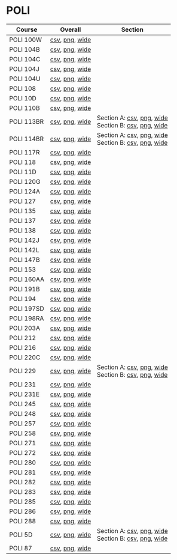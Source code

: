 # POLI

| Course | Overall | Section |
| ------ | ------- | ------- |
| POLI 100W | [csv](https://github.com/UCSD-Historical-Enrollment-Data/2025Winter/blob/main/overall/POLI%20100W.csv), [png](https://raw.githubusercontent.com/UCSD-Historical-Enrollment-Data/2025Winter/main/plot_overall/POLI%20100W.png), [wide](https://raw.githubusercontent.com/UCSD-Historical-Enrollment-Data/2025Winter/main/plot_overall_wide/POLI%20100W.png) |  |
| POLI 104B | [csv](https://github.com/UCSD-Historical-Enrollment-Data/2025Winter/blob/main/overall/POLI%20104B.csv), [png](https://raw.githubusercontent.com/UCSD-Historical-Enrollment-Data/2025Winter/main/plot_overall/POLI%20104B.png), [wide](https://raw.githubusercontent.com/UCSD-Historical-Enrollment-Data/2025Winter/main/plot_overall_wide/POLI%20104B.png) |  |
| POLI 104C | [csv](https://github.com/UCSD-Historical-Enrollment-Data/2025Winter/blob/main/overall/POLI%20104C.csv), [png](https://raw.githubusercontent.com/UCSD-Historical-Enrollment-Data/2025Winter/main/plot_overall/POLI%20104C.png), [wide](https://raw.githubusercontent.com/UCSD-Historical-Enrollment-Data/2025Winter/main/plot_overall_wide/POLI%20104C.png) |  |
| POLI 104J | [csv](https://github.com/UCSD-Historical-Enrollment-Data/2025Winter/blob/main/overall/POLI%20104J.csv), [png](https://raw.githubusercontent.com/UCSD-Historical-Enrollment-Data/2025Winter/main/plot_overall/POLI%20104J.png), [wide](https://raw.githubusercontent.com/UCSD-Historical-Enrollment-Data/2025Winter/main/plot_overall_wide/POLI%20104J.png) |  |
| POLI 104U | [csv](https://github.com/UCSD-Historical-Enrollment-Data/2025Winter/blob/main/overall/POLI%20104U.csv), [png](https://raw.githubusercontent.com/UCSD-Historical-Enrollment-Data/2025Winter/main/plot_overall/POLI%20104U.png), [wide](https://raw.githubusercontent.com/UCSD-Historical-Enrollment-Data/2025Winter/main/plot_overall_wide/POLI%20104U.png) |  |
| POLI 108 | [csv](https://github.com/UCSD-Historical-Enrollment-Data/2025Winter/blob/main/overall/POLI%20108.csv), [png](https://raw.githubusercontent.com/UCSD-Historical-Enrollment-Data/2025Winter/main/plot_overall/POLI%20108.png), [wide](https://raw.githubusercontent.com/UCSD-Historical-Enrollment-Data/2025Winter/main/plot_overall_wide/POLI%20108.png) |  |
| POLI 10D | [csv](https://github.com/UCSD-Historical-Enrollment-Data/2025Winter/blob/main/overall/POLI%2010D.csv), [png](https://raw.githubusercontent.com/UCSD-Historical-Enrollment-Data/2025Winter/main/plot_overall/POLI%2010D.png), [wide](https://raw.githubusercontent.com/UCSD-Historical-Enrollment-Data/2025Winter/main/plot_overall_wide/POLI%2010D.png) |  |
| POLI 110B | [csv](https://github.com/UCSD-Historical-Enrollment-Data/2025Winter/blob/main/overall/POLI%20110B.csv), [png](https://raw.githubusercontent.com/UCSD-Historical-Enrollment-Data/2025Winter/main/plot_overall/POLI%20110B.png), [wide](https://raw.githubusercontent.com/UCSD-Historical-Enrollment-Data/2025Winter/main/plot_overall_wide/POLI%20110B.png) |  |
| POLI 113BR | [csv](https://github.com/UCSD-Historical-Enrollment-Data/2025Winter/blob/main/overall/POLI%20113BR.csv), [png](https://raw.githubusercontent.com/UCSD-Historical-Enrollment-Data/2025Winter/main/plot_overall/POLI%20113BR.png), [wide](https://raw.githubusercontent.com/UCSD-Historical-Enrollment-Data/2025Winter/main/plot_overall_wide/POLI%20113BR.png) | Section A: [csv](https://github.com/UCSD-Historical-Enrollment-Data/2025Winter/blob/main/section/POLI%20113BR_A.csv), [png](https://raw.githubusercontent.com/UCSD-Historical-Enrollment-Data/2025Winter/main/plot_section/POLI%20113BR_A.png), [wide](https://raw.githubusercontent.com/UCSD-Historical-Enrollment-Data/2025Winter/main/plot_section_wide/POLI%20113BR_A.png)<br>Section B: [csv](https://github.com/UCSD-Historical-Enrollment-Data/2025Winter/blob/main/section/POLI%20113BR_B.csv), [png](https://raw.githubusercontent.com/UCSD-Historical-Enrollment-Data/2025Winter/main/plot_section/POLI%20113BR_B.png), [wide](https://raw.githubusercontent.com/UCSD-Historical-Enrollment-Data/2025Winter/main/plot_section_wide/POLI%20113BR_B.png) |
| POLI 114BR | [csv](https://github.com/UCSD-Historical-Enrollment-Data/2025Winter/blob/main/overall/POLI%20114BR.csv), [png](https://raw.githubusercontent.com/UCSD-Historical-Enrollment-Data/2025Winter/main/plot_overall/POLI%20114BR.png), [wide](https://raw.githubusercontent.com/UCSD-Historical-Enrollment-Data/2025Winter/main/plot_overall_wide/POLI%20114BR.png) | Section A: [csv](https://github.com/UCSD-Historical-Enrollment-Data/2025Winter/blob/main/section/POLI%20114BR_A.csv), [png](https://raw.githubusercontent.com/UCSD-Historical-Enrollment-Data/2025Winter/main/plot_section/POLI%20114BR_A.png), [wide](https://raw.githubusercontent.com/UCSD-Historical-Enrollment-Data/2025Winter/main/plot_section_wide/POLI%20114BR_A.png)<br>Section B: [csv](https://github.com/UCSD-Historical-Enrollment-Data/2025Winter/blob/main/section/POLI%20114BR_B.csv), [png](https://raw.githubusercontent.com/UCSD-Historical-Enrollment-Data/2025Winter/main/plot_section/POLI%20114BR_B.png), [wide](https://raw.githubusercontent.com/UCSD-Historical-Enrollment-Data/2025Winter/main/plot_section_wide/POLI%20114BR_B.png) |
| POLI 117R | [csv](https://github.com/UCSD-Historical-Enrollment-Data/2025Winter/blob/main/overall/POLI%20117R.csv), [png](https://raw.githubusercontent.com/UCSD-Historical-Enrollment-Data/2025Winter/main/plot_overall/POLI%20117R.png), [wide](https://raw.githubusercontent.com/UCSD-Historical-Enrollment-Data/2025Winter/main/plot_overall_wide/POLI%20117R.png) |  |
| POLI 118 | [csv](https://github.com/UCSD-Historical-Enrollment-Data/2025Winter/blob/main/overall/POLI%20118.csv), [png](https://raw.githubusercontent.com/UCSD-Historical-Enrollment-Data/2025Winter/main/plot_overall/POLI%20118.png), [wide](https://raw.githubusercontent.com/UCSD-Historical-Enrollment-Data/2025Winter/main/plot_overall_wide/POLI%20118.png) |  |
| POLI 11D | [csv](https://github.com/UCSD-Historical-Enrollment-Data/2025Winter/blob/main/overall/POLI%2011D.csv), [png](https://raw.githubusercontent.com/UCSD-Historical-Enrollment-Data/2025Winter/main/plot_overall/POLI%2011D.png), [wide](https://raw.githubusercontent.com/UCSD-Historical-Enrollment-Data/2025Winter/main/plot_overall_wide/POLI%2011D.png) |  |
| POLI 120G | [csv](https://github.com/UCSD-Historical-Enrollment-Data/2025Winter/blob/main/overall/POLI%20120G.csv), [png](https://raw.githubusercontent.com/UCSD-Historical-Enrollment-Data/2025Winter/main/plot_overall/POLI%20120G.png), [wide](https://raw.githubusercontent.com/UCSD-Historical-Enrollment-Data/2025Winter/main/plot_overall_wide/POLI%20120G.png) |  |
| POLI 124A | [csv](https://github.com/UCSD-Historical-Enrollment-Data/2025Winter/blob/main/overall/POLI%20124A.csv), [png](https://raw.githubusercontent.com/UCSD-Historical-Enrollment-Data/2025Winter/main/plot_overall/POLI%20124A.png), [wide](https://raw.githubusercontent.com/UCSD-Historical-Enrollment-Data/2025Winter/main/plot_overall_wide/POLI%20124A.png) |  |
| POLI 127 | [csv](https://github.com/UCSD-Historical-Enrollment-Data/2025Winter/blob/main/overall/POLI%20127.csv), [png](https://raw.githubusercontent.com/UCSD-Historical-Enrollment-Data/2025Winter/main/plot_overall/POLI%20127.png), [wide](https://raw.githubusercontent.com/UCSD-Historical-Enrollment-Data/2025Winter/main/plot_overall_wide/POLI%20127.png) |  |
| POLI 135 | [csv](https://github.com/UCSD-Historical-Enrollment-Data/2025Winter/blob/main/overall/POLI%20135.csv), [png](https://raw.githubusercontent.com/UCSD-Historical-Enrollment-Data/2025Winter/main/plot_overall/POLI%20135.png), [wide](https://raw.githubusercontent.com/UCSD-Historical-Enrollment-Data/2025Winter/main/plot_overall_wide/POLI%20135.png) |  |
| POLI 137 | [csv](https://github.com/UCSD-Historical-Enrollment-Data/2025Winter/blob/main/overall/POLI%20137.csv), [png](https://raw.githubusercontent.com/UCSD-Historical-Enrollment-Data/2025Winter/main/plot_overall/POLI%20137.png), [wide](https://raw.githubusercontent.com/UCSD-Historical-Enrollment-Data/2025Winter/main/plot_overall_wide/POLI%20137.png) |  |
| POLI 138 | [csv](https://github.com/UCSD-Historical-Enrollment-Data/2025Winter/blob/main/overall/POLI%20138.csv), [png](https://raw.githubusercontent.com/UCSD-Historical-Enrollment-Data/2025Winter/main/plot_overall/POLI%20138.png), [wide](https://raw.githubusercontent.com/UCSD-Historical-Enrollment-Data/2025Winter/main/plot_overall_wide/POLI%20138.png) |  |
| POLI 142J | [csv](https://github.com/UCSD-Historical-Enrollment-Data/2025Winter/blob/main/overall/POLI%20142J.csv), [png](https://raw.githubusercontent.com/UCSD-Historical-Enrollment-Data/2025Winter/main/plot_overall/POLI%20142J.png), [wide](https://raw.githubusercontent.com/UCSD-Historical-Enrollment-Data/2025Winter/main/plot_overall_wide/POLI%20142J.png) |  |
| POLI 142L | [csv](https://github.com/UCSD-Historical-Enrollment-Data/2025Winter/blob/main/overall/POLI%20142L.csv), [png](https://raw.githubusercontent.com/UCSD-Historical-Enrollment-Data/2025Winter/main/plot_overall/POLI%20142L.png), [wide](https://raw.githubusercontent.com/UCSD-Historical-Enrollment-Data/2025Winter/main/plot_overall_wide/POLI%20142L.png) |  |
| POLI 147B | [csv](https://github.com/UCSD-Historical-Enrollment-Data/2025Winter/blob/main/overall/POLI%20147B.csv), [png](https://raw.githubusercontent.com/UCSD-Historical-Enrollment-Data/2025Winter/main/plot_overall/POLI%20147B.png), [wide](https://raw.githubusercontent.com/UCSD-Historical-Enrollment-Data/2025Winter/main/plot_overall_wide/POLI%20147B.png) |  |
| POLI 153 | [csv](https://github.com/UCSD-Historical-Enrollment-Data/2025Winter/blob/main/overall/POLI%20153.csv), [png](https://raw.githubusercontent.com/UCSD-Historical-Enrollment-Data/2025Winter/main/plot_overall/POLI%20153.png), [wide](https://raw.githubusercontent.com/UCSD-Historical-Enrollment-Data/2025Winter/main/plot_overall_wide/POLI%20153.png) |  |
| POLI 160AA | [csv](https://github.com/UCSD-Historical-Enrollment-Data/2025Winter/blob/main/overall/POLI%20160AA.csv), [png](https://raw.githubusercontent.com/UCSD-Historical-Enrollment-Data/2025Winter/main/plot_overall/POLI%20160AA.png), [wide](https://raw.githubusercontent.com/UCSD-Historical-Enrollment-Data/2025Winter/main/plot_overall_wide/POLI%20160AA.png) |  |
| POLI 191B | [csv](https://github.com/UCSD-Historical-Enrollment-Data/2025Winter/blob/main/overall/POLI%20191B.csv), [png](https://raw.githubusercontent.com/UCSD-Historical-Enrollment-Data/2025Winter/main/plot_overall/POLI%20191B.png), [wide](https://raw.githubusercontent.com/UCSD-Historical-Enrollment-Data/2025Winter/main/plot_overall_wide/POLI%20191B.png) |  |
| POLI 194 | [csv](https://github.com/UCSD-Historical-Enrollment-Data/2025Winter/blob/main/overall/POLI%20194.csv), [png](https://raw.githubusercontent.com/UCSD-Historical-Enrollment-Data/2025Winter/main/plot_overall/POLI%20194.png), [wide](https://raw.githubusercontent.com/UCSD-Historical-Enrollment-Data/2025Winter/main/plot_overall_wide/POLI%20194.png) |  |
| POLI 197SD | [csv](https://github.com/UCSD-Historical-Enrollment-Data/2025Winter/blob/main/overall/POLI%20197SD.csv), [png](https://raw.githubusercontent.com/UCSD-Historical-Enrollment-Data/2025Winter/main/plot_overall/POLI%20197SD.png), [wide](https://raw.githubusercontent.com/UCSD-Historical-Enrollment-Data/2025Winter/main/plot_overall_wide/POLI%20197SD.png) |  |
| POLI 198RA | [csv](https://github.com/UCSD-Historical-Enrollment-Data/2025Winter/blob/main/overall/POLI%20198RA.csv), [png](https://raw.githubusercontent.com/UCSD-Historical-Enrollment-Data/2025Winter/main/plot_overall/POLI%20198RA.png), [wide](https://raw.githubusercontent.com/UCSD-Historical-Enrollment-Data/2025Winter/main/plot_overall_wide/POLI%20198RA.png) |  |
| POLI 203A | [csv](https://github.com/UCSD-Historical-Enrollment-Data/2025Winter/blob/main/overall/POLI%20203A.csv), [png](https://raw.githubusercontent.com/UCSD-Historical-Enrollment-Data/2025Winter/main/plot_overall/POLI%20203A.png), [wide](https://raw.githubusercontent.com/UCSD-Historical-Enrollment-Data/2025Winter/main/plot_overall_wide/POLI%20203A.png) |  |
| POLI 212 | [csv](https://github.com/UCSD-Historical-Enrollment-Data/2025Winter/blob/main/overall/POLI%20212.csv), [png](https://raw.githubusercontent.com/UCSD-Historical-Enrollment-Data/2025Winter/main/plot_overall/POLI%20212.png), [wide](https://raw.githubusercontent.com/UCSD-Historical-Enrollment-Data/2025Winter/main/plot_overall_wide/POLI%20212.png) |  |
| POLI 216 | [csv](https://github.com/UCSD-Historical-Enrollment-Data/2025Winter/blob/main/overall/POLI%20216.csv), [png](https://raw.githubusercontent.com/UCSD-Historical-Enrollment-Data/2025Winter/main/plot_overall/POLI%20216.png), [wide](https://raw.githubusercontent.com/UCSD-Historical-Enrollment-Data/2025Winter/main/plot_overall_wide/POLI%20216.png) |  |
| POLI 220C | [csv](https://github.com/UCSD-Historical-Enrollment-Data/2025Winter/blob/main/overall/POLI%20220C.csv), [png](https://raw.githubusercontent.com/UCSD-Historical-Enrollment-Data/2025Winter/main/plot_overall/POLI%20220C.png), [wide](https://raw.githubusercontent.com/UCSD-Historical-Enrollment-Data/2025Winter/main/plot_overall_wide/POLI%20220C.png) |  |
| POLI 229 | [csv](https://github.com/UCSD-Historical-Enrollment-Data/2025Winter/blob/main/overall/POLI%20229.csv), [png](https://raw.githubusercontent.com/UCSD-Historical-Enrollment-Data/2025Winter/main/plot_overall/POLI%20229.png), [wide](https://raw.githubusercontent.com/UCSD-Historical-Enrollment-Data/2025Winter/main/plot_overall_wide/POLI%20229.png) | Section A: [csv](https://github.com/UCSD-Historical-Enrollment-Data/2025Winter/blob/main/section/POLI%20229_A.csv), [png](https://raw.githubusercontent.com/UCSD-Historical-Enrollment-Data/2025Winter/main/plot_section/POLI%20229_A.png), [wide](https://raw.githubusercontent.com/UCSD-Historical-Enrollment-Data/2025Winter/main/plot_section_wide/POLI%20229_A.png)<br>Section B: [csv](https://github.com/UCSD-Historical-Enrollment-Data/2025Winter/blob/main/section/POLI%20229_B.csv), [png](https://raw.githubusercontent.com/UCSD-Historical-Enrollment-Data/2025Winter/main/plot_section/POLI%20229_B.png), [wide](https://raw.githubusercontent.com/UCSD-Historical-Enrollment-Data/2025Winter/main/plot_section_wide/POLI%20229_B.png) |
| POLI 231 | [csv](https://github.com/UCSD-Historical-Enrollment-Data/2025Winter/blob/main/overall/POLI%20231.csv), [png](https://raw.githubusercontent.com/UCSD-Historical-Enrollment-Data/2025Winter/main/plot_overall/POLI%20231.png), [wide](https://raw.githubusercontent.com/UCSD-Historical-Enrollment-Data/2025Winter/main/plot_overall_wide/POLI%20231.png) |  |
| POLI 231E | [csv](https://github.com/UCSD-Historical-Enrollment-Data/2025Winter/blob/main/overall/POLI%20231E.csv), [png](https://raw.githubusercontent.com/UCSD-Historical-Enrollment-Data/2025Winter/main/plot_overall/POLI%20231E.png), [wide](https://raw.githubusercontent.com/UCSD-Historical-Enrollment-Data/2025Winter/main/plot_overall_wide/POLI%20231E.png) |  |
| POLI 245 | [csv](https://github.com/UCSD-Historical-Enrollment-Data/2025Winter/blob/main/overall/POLI%20245.csv), [png](https://raw.githubusercontent.com/UCSD-Historical-Enrollment-Data/2025Winter/main/plot_overall/POLI%20245.png), [wide](https://raw.githubusercontent.com/UCSD-Historical-Enrollment-Data/2025Winter/main/plot_overall_wide/POLI%20245.png) |  |
| POLI 248 | [csv](https://github.com/UCSD-Historical-Enrollment-Data/2025Winter/blob/main/overall/POLI%20248.csv), [png](https://raw.githubusercontent.com/UCSD-Historical-Enrollment-Data/2025Winter/main/plot_overall/POLI%20248.png), [wide](https://raw.githubusercontent.com/UCSD-Historical-Enrollment-Data/2025Winter/main/plot_overall_wide/POLI%20248.png) |  |
| POLI 257 | [csv](https://github.com/UCSD-Historical-Enrollment-Data/2025Winter/blob/main/overall/POLI%20257.csv), [png](https://raw.githubusercontent.com/UCSD-Historical-Enrollment-Data/2025Winter/main/plot_overall/POLI%20257.png), [wide](https://raw.githubusercontent.com/UCSD-Historical-Enrollment-Data/2025Winter/main/plot_overall_wide/POLI%20257.png) |  |
| POLI 258 | [csv](https://github.com/UCSD-Historical-Enrollment-Data/2025Winter/blob/main/overall/POLI%20258.csv), [png](https://raw.githubusercontent.com/UCSD-Historical-Enrollment-Data/2025Winter/main/plot_overall/POLI%20258.png), [wide](https://raw.githubusercontent.com/UCSD-Historical-Enrollment-Data/2025Winter/main/plot_overall_wide/POLI%20258.png) |  |
| POLI 271 | [csv](https://github.com/UCSD-Historical-Enrollment-Data/2025Winter/blob/main/overall/POLI%20271.csv), [png](https://raw.githubusercontent.com/UCSD-Historical-Enrollment-Data/2025Winter/main/plot_overall/POLI%20271.png), [wide](https://raw.githubusercontent.com/UCSD-Historical-Enrollment-Data/2025Winter/main/plot_overall_wide/POLI%20271.png) |  |
| POLI 272 | [csv](https://github.com/UCSD-Historical-Enrollment-Data/2025Winter/blob/main/overall/POLI%20272.csv), [png](https://raw.githubusercontent.com/UCSD-Historical-Enrollment-Data/2025Winter/main/plot_overall/POLI%20272.png), [wide](https://raw.githubusercontent.com/UCSD-Historical-Enrollment-Data/2025Winter/main/plot_overall_wide/POLI%20272.png) |  |
| POLI 280 | [csv](https://github.com/UCSD-Historical-Enrollment-Data/2025Winter/blob/main/overall/POLI%20280.csv), [png](https://raw.githubusercontent.com/UCSD-Historical-Enrollment-Data/2025Winter/main/plot_overall/POLI%20280.png), [wide](https://raw.githubusercontent.com/UCSD-Historical-Enrollment-Data/2025Winter/main/plot_overall_wide/POLI%20280.png) |  |
| POLI 281 | [csv](https://github.com/UCSD-Historical-Enrollment-Data/2025Winter/blob/main/overall/POLI%20281.csv), [png](https://raw.githubusercontent.com/UCSD-Historical-Enrollment-Data/2025Winter/main/plot_overall/POLI%20281.png), [wide](https://raw.githubusercontent.com/UCSD-Historical-Enrollment-Data/2025Winter/main/plot_overall_wide/POLI%20281.png) |  |
| POLI 282 | [csv](https://github.com/UCSD-Historical-Enrollment-Data/2025Winter/blob/main/overall/POLI%20282.csv), [png](https://raw.githubusercontent.com/UCSD-Historical-Enrollment-Data/2025Winter/main/plot_overall/POLI%20282.png), [wide](https://raw.githubusercontent.com/UCSD-Historical-Enrollment-Data/2025Winter/main/plot_overall_wide/POLI%20282.png) |  |
| POLI 283 | [csv](https://github.com/UCSD-Historical-Enrollment-Data/2025Winter/blob/main/overall/POLI%20283.csv), [png](https://raw.githubusercontent.com/UCSD-Historical-Enrollment-Data/2025Winter/main/plot_overall/POLI%20283.png), [wide](https://raw.githubusercontent.com/UCSD-Historical-Enrollment-Data/2025Winter/main/plot_overall_wide/POLI%20283.png) |  |
| POLI 285 | [csv](https://github.com/UCSD-Historical-Enrollment-Data/2025Winter/blob/main/overall/POLI%20285.csv), [png](https://raw.githubusercontent.com/UCSD-Historical-Enrollment-Data/2025Winter/main/plot_overall/POLI%20285.png), [wide](https://raw.githubusercontent.com/UCSD-Historical-Enrollment-Data/2025Winter/main/plot_overall_wide/POLI%20285.png) |  |
| POLI 286 | [csv](https://github.com/UCSD-Historical-Enrollment-Data/2025Winter/blob/main/overall/POLI%20286.csv), [png](https://raw.githubusercontent.com/UCSD-Historical-Enrollment-Data/2025Winter/main/plot_overall/POLI%20286.png), [wide](https://raw.githubusercontent.com/UCSD-Historical-Enrollment-Data/2025Winter/main/plot_overall_wide/POLI%20286.png) |  |
| POLI 288 | [csv](https://github.com/UCSD-Historical-Enrollment-Data/2025Winter/blob/main/overall/POLI%20288.csv), [png](https://raw.githubusercontent.com/UCSD-Historical-Enrollment-Data/2025Winter/main/plot_overall/POLI%20288.png), [wide](https://raw.githubusercontent.com/UCSD-Historical-Enrollment-Data/2025Winter/main/plot_overall_wide/POLI%20288.png) |  |
| POLI 5D | [csv](https://github.com/UCSD-Historical-Enrollment-Data/2025Winter/blob/main/overall/POLI%205D.csv), [png](https://raw.githubusercontent.com/UCSD-Historical-Enrollment-Data/2025Winter/main/plot_overall/POLI%205D.png), [wide](https://raw.githubusercontent.com/UCSD-Historical-Enrollment-Data/2025Winter/main/plot_overall_wide/POLI%205D.png) | Section A: [csv](https://github.com/UCSD-Historical-Enrollment-Data/2025Winter/blob/main/section/POLI%205D_A.csv), [png](https://raw.githubusercontent.com/UCSD-Historical-Enrollment-Data/2025Winter/main/plot_section/POLI%205D_A.png), [wide](https://raw.githubusercontent.com/UCSD-Historical-Enrollment-Data/2025Winter/main/plot_section_wide/POLI%205D_A.png)<br>Section B: [csv](https://github.com/UCSD-Historical-Enrollment-Data/2025Winter/blob/main/section/POLI%205D_B.csv), [png](https://raw.githubusercontent.com/UCSD-Historical-Enrollment-Data/2025Winter/main/plot_section/POLI%205D_B.png), [wide](https://raw.githubusercontent.com/UCSD-Historical-Enrollment-Data/2025Winter/main/plot_section_wide/POLI%205D_B.png) |
| POLI 87 | [csv](https://github.com/UCSD-Historical-Enrollment-Data/2025Winter/blob/main/overall/POLI%2087.csv), [png](https://raw.githubusercontent.com/UCSD-Historical-Enrollment-Data/2025Winter/main/plot_overall/POLI%2087.png), [wide](https://raw.githubusercontent.com/UCSD-Historical-Enrollment-Data/2025Winter/main/plot_overall_wide/POLI%2087.png) |  |
